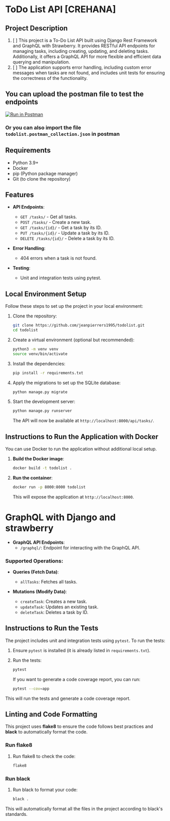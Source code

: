 
# ToDo List API [CREHANA]

## Project Description

1. [ ] This project is a To-Do List API built using Django Rest Framework and GraphQL with Strawberry. It provides RESTful API endpoints for managing tasks, including creating, updating, and deleting tasks. Additionally, it offers a GraphQL API for more flexible and efficient data querying and manipulation.
2. [ ] The application supports error handling, including custom error messages when tasks are not found, and includes unit tests for ensuring the correctness of the functionality.

## You can upload the postman file to test the endpoints

[![Run in Postman](https://run.pstmn.io/button.svg)](https://api.postman.com/collections/1665438-3cf40187-09bb-4d47-9809-3261d734e1fc?access_key=PMAT-01J7FQF6ZTB7NTN1ZVH2RDAV6G)

### Or you can also import the file `todolist.postman_collection.json` in postman


## Requirements

- Python 3.9+
- Docker
- pip (Python package manager)
- Git (to clone the repository)

## Features

- **API Endpoints**:
  - `GET /tasks/` - Get all tasks.
  - `POST /tasks/` - Create a new task.
  - `GET /tasks/{id}/` - Get a task by its ID.
  - `PUT /tasks/{id}/` - Update a task by its ID.
  - `DELETE /tasks/{id}/` - Delete a task by its ID.

- **Error Handling**:
  - 404 errors when a task is not found.

- **Testing**:
  - Unit and integration tests using pytest.

## Local Environment Setup

Follow these steps to set up the project in your local environment:

1. Clone the repository:

   ```bash
   git clone https://github.com/jeanpierrers1995/todolist.git
   cd todolist
   ```

2. Create a virtual environment (optional but recommended):

   ```bash
   python3 -m venv venv
   source venv/bin/activate
   ```

3. Install the dependencies:

   ```bash
   pip install -r requirements.txt
   ```

4. Apply the migrations to set up the SQLite database:

   ```bash
   python manage.py migrate
   ```

5. Start the development server:

   ```bash
   python manage.py runserver
   ```

   The API will now be available at `http://localhost:8000/api/tasks/`.

## Instructions to Run the Application with Docker

You can use Docker to run the application without additional local setup.

1. **Build the Docker image**:

   ```bash
   docker build -t todolist .
   ```

2. **Run the container**:

   ```bash
   docker run -p 8000:8000 todolist
   ```

   This will expose the application at `http://localhost:8000`.

# GraphQL with Django and strawberry


- **GraphQL API Endpoints**:
  - `/graphql/`: Endpoint for interacting with the GraphQL API.
  
### Supported Operations:
  
- **Queries (Fetch Data)**:
  - `allTasks`: Fetches all tasks.


- **Mutations (Modify Data)**:
  - `createTask`: Creates a new task.
  - `updateTask`: Updates an existing task.
  - `deleteTask`: Deletes a task by ID.

## Instructions to Run the Tests

The project includes unit and integration tests using `pytest`. To run the tests:

1. Ensure `pytest` is installed (it is already listed in `requirements.txt`).

2. Run the tests:

   ```bash
   pytest
   ```

   If you want to generate a code coverage report, you can run:

   ```bash
   pytest --cov=app
   ```

This will run the tests and generate a code coverage report.

## Linting and Code Formatting

This project uses **flake8** to ensure the code follows best practices and **black** to automatically format the code.

### Run flake8

1. Run flake8 to check the code:

   ```bash
   flake8
   ```

### Run black

1. Run black to format your code:

   ```bash
   black .
   ```

This will automatically format all the files in the project according to black's standards.
